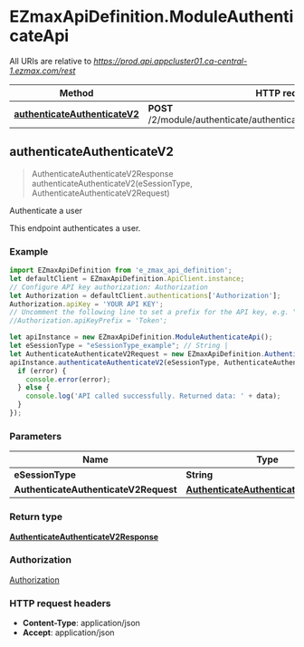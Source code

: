 # EZmaxApiDefinition.ModuleAuthenticateApi

All URIs are relative to *https://prod.api.appcluster01.ca-central-1.ezmax.com/rest*

Method | HTTP request | Description
------------- | ------------- | -------------
[**authenticateAuthenticateV2**](ModuleAuthenticateApi.md#authenticateAuthenticateV2) | **POST** /2/module/authenticate/authenticate/ezsignuser/{eSessionType} | Authenticate a user



## authenticateAuthenticateV2

> AuthenticateAuthenticateV2Response authenticateAuthenticateV2(eSessionType, AuthenticateAuthenticateV2Request)

Authenticate a user

This endpoint authenticates a user.

### Example

```javascript
import EZmaxApiDefinition from 'e_zmax_api_definition';
let defaultClient = EZmaxApiDefinition.ApiClient.instance;
// Configure API key authorization: Authorization
let Authorization = defaultClient.authentications['Authorization'];
Authorization.apiKey = 'YOUR API KEY';
// Uncomment the following line to set a prefix for the API key, e.g. "Token" (defaults to null)
//Authorization.apiKeyPrefix = 'Token';

let apiInstance = new EZmaxApiDefinition.ModuleAuthenticateApi();
let eSessionType = "eSessionType_example"; // String | 
let AuthenticateAuthenticateV2Request = new EZmaxApiDefinition.AuthenticateAuthenticateV2Request(); // AuthenticateAuthenticateV2Request | 
apiInstance.authenticateAuthenticateV2(eSessionType, AuthenticateAuthenticateV2Request, (error, data, response) => {
  if (error) {
    console.error(error);
  } else {
    console.log('API called successfully. Returned data: ' + data);
  }
});
```

### Parameters


Name | Type | Description  | Notes
------------- | ------------- | ------------- | -------------
 **eSessionType** | **String**|  | 
 **AuthenticateAuthenticateV2Request** | [**AuthenticateAuthenticateV2Request**](AuthenticateAuthenticateV2Request.md)|  | 

### Return type

[**AuthenticateAuthenticateV2Response**](AuthenticateAuthenticateV2Response.md)

### Authorization

[Authorization](../README.md#Authorization)

### HTTP request headers

- **Content-Type**: application/json
- **Accept**: application/json

